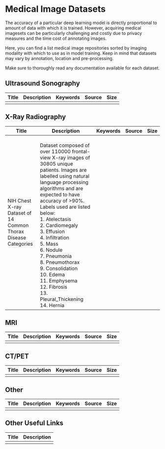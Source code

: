 # Medical Image Datasets

The accuracy of a particular deep learning model is directly proportional to amount of data with which it is trained. However, acquiring medical imagesets can be particularly challenging and costly due to privacy measures and the time cost of annotating images.

Here, you can find a list medical image repositories sorted by imaging modality with which to use as in model training. Keep in mind that datasets may vary by annotation, location and pre-processing.

Make sure to thoroughly read any documentation available for each dataset.

## Ultrasound Sonography

| Title | Description | Keywords | Source | Size |
| ----- | ----------- | -------- | ------ | ---- |
|       |             |          |        |      |

## X-Ray Radiography

| Title                                                        | Description                                                  | Keywords | Source | Size |
| ------------------------------------------------------------ | ------------------------------------------------------------ | -------- | ------ | ---- |
| NIH Chest X-ray Dataset of 14 Common Thorax Disease Categories | <br /> Dataset composed of over 110000 frontal-view X-ray images of 30805 unique patients. Images are labelled using natural language processing algorithms and are expected to have accuracy of >90%. Labels used are listed below:<br />1. Atelectasis <br />2. Cardiomegaly <br />3. Effusion<br />4. Infiltration<br />5. Mass<br />6. Nodule<br />7. Pneumonia<br />8. Pneumothorax<br />9. Consolidation<br />10. Edema<br />11. Emphysema<br />12. Fibrosis<br />13. Pleural_Thickening<br />14. Hernia |          |        |      |

## MRI

| Title | Description | Keywords | Source | Size |
| ----- | ----------- | -------- | ------ | ---- |
|       |             |          |        |      |

## CT/PET

| Title | Description | Keywords | Source | Size |
| ----- | ----------- | -------- | ------ | ---- |
|       |             |          |        |      |

## Other

| Title | Description | Keywords | Source | Size |
| ----- | ----------- | -------- | ------ | ---- |
|       |             |          |        |      |

## Other Useful Links

| Title | Description |
| ----- | ----------- |
|       |             |









